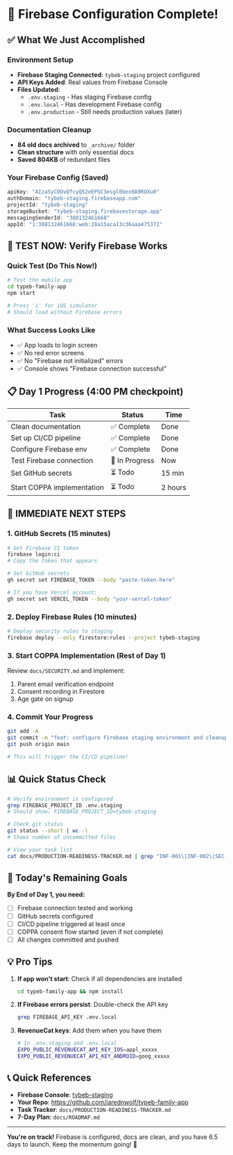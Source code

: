 # 🎉 Firebase Configuration Complete!

## ✅ What We Just Accomplished

### Environment Setup
- **Firebase Staging Connected**: `tybeb-staging` project configured
- **API Keys Added**: Real values from Firebase Console
- **Files Updated**:
  - `.env.staging` - Has staging Firebase config
  - `.env.local` - Has development Firebase config
  - `.env.production` - Still needs production values (later)

### Documentation Cleanup
- **84 old docs archived** to `_archive/` folder
- **Clean structure** with only essential docs
- **Saved 804KB** of redundant files

### Your Firebase Config (Saved)
```javascript
apiKey: "AIzaSyCOOvQfcyQ52eEPSC3esgl8bex0A9RUXu0"
authDomain: "tybeb-staging.firebaseapp.com"
projectId: "tybeb-staging"
storageBucket: "tybeb-staging.firebasestorage.app"
messagingSenderId: "388132461668"
appId: "1:388132461668:web:28a15aca13c36aaa475371"
```

## 🧪 TEST NOW: Verify Firebase Works

### Quick Test (Do This Now!)
```bash
# Test the mobile app
cd typeb-family-app
npm start

# Press 'i' for iOS simulator
# Should load without Firebase errors
```

### What Success Looks Like
- ✅ App loads to login screen
- ✅ No red error screens
- ✅ No "Firebase not initialized" errors
- ✅ Console shows "Firebase connection successful"

## 📋 Day 1 Progress (4:00 PM checkpoint)

| Task | Status | Time |
|------|--------|------|
| Clean documentation | ✅ Complete | Done |
| Set up CI/CD pipeline | ✅ Complete | Done |
| Configure Firebase env | ✅ Complete | Done |
| Test Firebase connection | 🚧 In Progress | Now |
| Set GitHub secrets | ⏳ Todo | 15 min |
| Start COPPA implementation | ⏳ Todo | 2 hours |

## 🚀 IMMEDIATE NEXT STEPS

### 1. GitHub Secrets (15 minutes)
```bash
# Get Firebase CI token
firebase login:ci
# Copy the token that appears

# Set GitHub secrets
gh secret set FIREBASE_TOKEN --body "paste-token-here"

# If you have Vercel account:
gh secret set VERCEL_TOKEN --body "your-vercel-token"
```

### 2. Deploy Firebase Rules (10 minutes)
```bash
# Deploy security rules to staging
firebase deploy --only firestore:rules --project tybeb-staging
```

### 3. Start COPPA Implementation (Rest of Day 1)
Review `docs/SECURITY.md` and implement:
1. Parent email verification endpoint
2. Consent recording in Firestore
3. Age gate on signup

### 4. Commit Your Progress
```bash
git add -A
git commit -m "feat: configure Firebase staging environment and cleanup docs"
git push origin main

# This will trigger the CI/CD pipeline!
```

## 📊 Quick Status Check

```bash
# Verify environment is configured
grep FIREBASE_PROJECT_ID .env.staging
# Should show: FIREBASE_PROJECT_ID=tybeb-staging

# Check git status
git status --short | wc -l
# Shows number of uncommitted files

# View your task list
cat docs/PRODUCTION-READINESS-TRACKER.md | grep "INF-001\|INF-002\|SEC-001"
```

## 🎯 Today's Remaining Goals

**By End of Day 1, you need:**
- [ ] Firebase connection tested and working
- [ ] GitHub secrets configured
- [ ] CI/CD pipeline triggered at least once
- [ ] COPPA consent flow started (even if not complete)
- [ ] All changes committed and pushed

## 💡 Pro Tips

1. **If app won't start**: Check if all dependencies are installed
   ```bash
   cd typeb-family-app && npm install
   ```

2. **If Firebase errors persist**: Double-check the API key
   ```bash
   grep FIREBASE_API_KEY .env.local
   ```

3. **RevenueCat keys**: Add them when you have them
   ```bash
   # In .env.staging and .env.local
   EXPO_PUBLIC_REVENUECAT_API_KEY_IOS=appl_xxxxx
   EXPO_PUBLIC_REVENUECAT_API_KEY_ANDROID=goog_xxxxx
   ```

## 📞 Quick References

- **Firebase Console**: [tybeb-staging](https://console.firebase.google.com/u/0/project/tybeb-staging/overview)
- **Your Repo**: https://github.com/jarednwolf/typeb-family-app
- **Task Tracker**: `docs/PRODUCTION-READINESS-TRACKER.md`
- **7-Day Plan**: `docs/ROADMAP.md`

---

**You're on track!** Firebase is configured, docs are clean, and you have 6.5 days to launch. Keep the momentum going! 🚀
